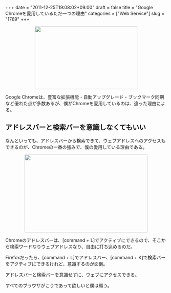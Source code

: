 +++
date = "2011-12-25T19:08:02+09:00"
draft = false
title = "Google Chromeを愛用しているただ一つの理由"
categories = ["Web Service"]
slug = "1769"
+++

<img style="display:block; margin-left:auto; margin-right:auto;" src="/images/2011/12/1769_1.jpg" border="0" width="320" height="197" />

Google Chromeは、豊富な拡張機能・自動アップグレード・ブックマーク同期など優れた点が多数あるが、僕がChromeを愛用しているのは、違った理由による。

<h2>アドレスバーと検索バーを意識しなくてもいい</h2>

なんといっても、アドレスバーから検索できて、ウェブアドレスへのアクセスもできるのが、Chromeの一番の強みで、僕の愛用している理由である。

<img style="display:block; margin-left:auto; margin-right:auto;" src="/images/2011/12/1769_2.png" border="0" width="384" height="244" />

Chromeのアドレスバーは、[command + L]でアクティブにできるので、そこから検索ワードなりウェブアドレスなり、自由に打ち込めるのだ。

Firefoxだったら、[command + L]でアドレスバー、[command + K]で検索バーをアクティブにできるけれど、意識するのが面倒。

アドレスバーと検索バーを意識せずに、ウェブにアクセスできる。

すべてのブラウザがこうであって欲しいと僕は願う。
